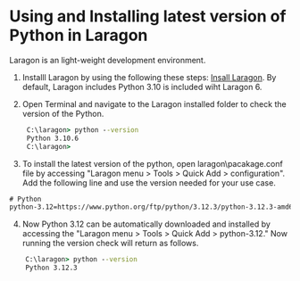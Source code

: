 # Using and Installing latest version of Python in Laragon
Laragon is an light-weight development environment. 

1. Installl Laragon by using the following these steps: [Insall Laragon](https://laragon.org/docs/install.html).  By default, Laragon includes Python 3.10 is included wiht Laragon 6. 
   
2. Open Terminal and navigate to the Laragon installed folder to check the version of the Python. 
   ```cmd
    C:\laragon> python --version
    Python 3.10.6
    C:\laragon>
   ```

3. To install the latest version of the python, open laragon\pacakage.conf file by accessing "Laragon menu > Tools > Quick Add > configuration". Add the following line and use the version needed for your use case. 
```cmd
# Python
python-3.12=https://www.python.org/ftp/python/3.12.3/python-3.12.3-amd64.exe
```

4. Now Python 3.12 can be automatically downloaded and installed by accessing the "Laragon menu > Tools > Quick Add > python-3.12." Now running the version check will return as follows. 
```cmd
    C:\laragon> python --version
    Python 3.12.3
   ```
